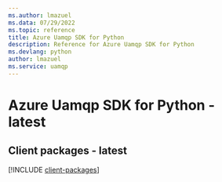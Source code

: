 ```yaml
---
ms.author: lmazuel
ms.data: 07/29/2022
ms.topic: reference
title: Azure Uamqp SDK for Python
description: Reference for Azure Uamqp SDK for Python
ms.devlang: python
author: lmazuel
ms.service: uamqp
---
```

# Azure Uamqp SDK for Python - latest

## Client packages - latest
[!INCLUDE [client-packages](uamqp-client-index.md)]